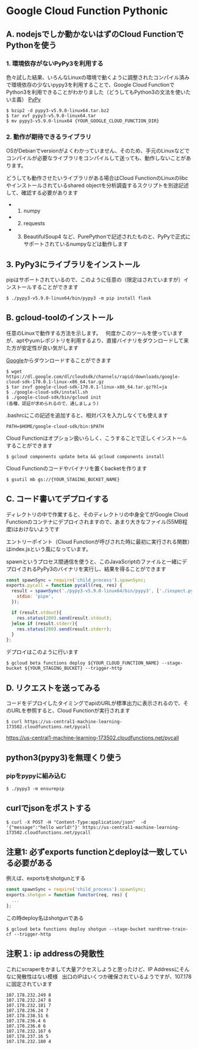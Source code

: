 # Google Cloud Function Pythonic

## A. nodejsでしか動かないはずのCloud FunctionでPythonを使う　

### 1. 環境依存がないPyPy3を利用する
色々試した結果、いろんなLinuxの環境で動くように調整されたコンパイル済みで環境依存の少ないpypy3を利用することで、Google Cloud FunctionでPython3を利用できることがわかりました（どうしてもPython3の文法を使いたい主義）
[PyPy](https://pypy.org/download.html)
```console
$ bzip2 -d pypy3-v5.9.0-linux64.tar.bz2
$ tar xvf pypy3-v5.9.0-linux64.tar
$ mv pypy3-v5.9.0-linux64 {YOUR_GOOGLE_CLOUD_FUNCTION_DIR}
```

### 2. 動作が期待できるライブラリ
OSがDebianでversionがよくわかっていません、そのため、手元のLinuxなどでコンパイルが必要なライブラリをコンパイルして送っても、動作しないことがあります。  

どうしても動作させたいライブラリがある場合はCloud FunctionのLinuxのlibcやインストールされているshared objectを分析調査するスクリプトを別途記述して、確認する必要があります  
- 1. numpy 
- 2. requests
- 3. BeautifulSoup4
など、PurePythonで記述されたものと、PyPyで正式にサポートされているnumpyなどは動作します  

## 3. PyPy3にライブラリをインストール
pipはサポートされているので、このように任意の（限定はされていますが）インストールすることができます  
```console
$ ./pypy3-v5.9.0-linux64/bin/pypy3 -m pip install flask
```

## B. gcloud-toolのインストール 
任意のLinuxで動作する方法を示します。  
何度かこのツールを使っていますが、aptやyumレポジトリを利用するより、直接バイナリをダウンロードして来た方が安定性が良い気がします  

[Google](https://cloud.google.com/sdk/docs/?hl=ja)からダウンロードすることができます

```console
$ wget https://dl.google.com/dl/cloudsdk/channels/rapid/downloads/google-cloud-sdk-170.0.1-linux-x86_64.tar.gz
$ tar zxvf google-cloud-sdk-170.0.1-linux-x86_64.tar.gz?hl=ja
$ ./google-cloud-sdk/install.sh
$ ./google-cloud-sdk/bin/gcloud init
(各種、認証が求められるので、通しましょう)
```

.bashrcにこの記述を追加すると、相対パスを入力しなくても使えます
```
PATH=$HOME/google-cloud-sdk/bin:$PATH
```

Cloud Functionはオプション扱いらしく、こうすることで正しくインストールすることができます
```console
$ gcloud components update beta && gcloud components install
```

Cloud Functionのコードやバイナリを置くbacketを作ります
```console
$ gsutil mb gs://{YOUR_STAGING_BUCKET_NAME}
```

## C. コード書いてデプロイする
ディレクトリの中で作業すると、そのディレクトリの中身全てがGoogle Cloud Functionのコンテナにデプロイされますので、あまり大きなファイル(55MB程度)はおけないようです

エントリーポイント（Cloud Functionが呼びされた時に最初に実行される関数）はindex.jsという風になっています。  

spawnというプロセス間通信を使うと、このJavaScriptのファイルと一緒にデプロイされるPyPy3のバイナリを実行し、結果を得ることができます  
```index.js
const spawnSync = require('child_process').spawnSync;
exports.pycall = function pycall(req, res) {
  result = spawnSync('./pypy3-v5.9.0-linux64/bin/pypy3', ['./inspect.py'], {
    stdio: 'pipe',
  });

  if (result.stdout){
    res.status(200).send(result.stdout);
  }else if (result.stderr){
    res.status(200).send(result.stderr);
  }
};
```

デプロイはこのように行います
```console
$ gcloud beta functions deploy ${YOUR_CLOUD_FUNCTION_NAME} --stage-bucket ${YOUR_STAGING_BUCKET} --trigger-http
```

## D. リクエストを送ってみる
コードをデプロイしたタイミングでapiのURLが標準出力に表示されるので、そのURLを参照すると、Cloud Functionが実行されます
```console
$ curl https://us-central1-machine-learning-173502.cloudfunctions.net/pycall
```

https://us-central1-machine-learning-173502.cloudfunctions.net/pycall

## python3(pypy3)を無理くり使う


### pipをpypyに組み込む
```console
$ ./pypy3 -m ensurepip
```

## curlでjsonをポストする
```console
$ curl -X POST -H "Content-Type:application/json"  -d '{"message":"hello world!"}' https://us-central1-machine-learning-173502.cloudfunctions.net/pycall
```

## 注意1: 必ずexports functionとdeployは一致している必要がある  
例えば、exportsをshotgunとする
```javascript
const spawnSync = require('child_process').spawnSync;
exports.shotgun = function functor(req, res) {
  ...
};
```
この時deploy名はshotgunである
```console
$ gcloud beta functions deploy shotgun --stage-bucket nardtree-train-cf --trigger-http
```

## 注釈１: ip addressの発散性
これにscraperをかまして大量アクセスしようと思ったけど、IP Addressにそんなに発散性はない模様  
出口のIPはいくつか確保されているようですが、107.178に固定されています  

```console
107.178.232.249 8
107.178.232.247 8
107.178.232.181 7
107.178.236.24 7
107.178.238.51 6
107.178.236.4 6 
107.178.236.8 6 
107.178.232.167 6
107.178.237.16 5
107.178.232.180 4
```
